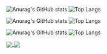 ![Anurag's GitHub stats](https://github-readme-stats.vercel.app/api?username=y-dada-dev\&rank_icon=github\&show=discussions_started,discussions_answered\&show_icons=true&include_all_commits=true\&hide=contribs&theme=gotham&bg_color=00000000&hide_border=true)
![Top Langs](https://github-readme-stats.vercel.app/api/top-langs/?username=y-dada-dev\&layout=compact&langs_count=14&hide=PLpgSQL,Tex,Hack,Shell,jupyter%20notebook&theme=gotham&bg_color=00000000&hide_border=true)

![Anurag's GitHub stats](https://github-readme-stats.vercel.app/api?username=y-dada-dev\&rank_icon=github\&show=discussions_started,discussions_answered\&show_icons=true&include_all_commits=true\&hide=contribs&theme=dark&bg_color=00000000&hide_border=true)
![Top Langs](https://github-readme-stats.vercel.app/api/top-langs/?username=y-dada-dev\&layout=compact&langs_count=14&hide=PLpgSQL,Tex,Hack,Shell,jupyter%20notebook&theme=dark&bg_color=00000000&hide_border=true)

![Anurag's GitHub stats](https://github-readme-stats.vercel.app/api?username=y-dada-dev\&rank_icon=github\&show=discussions_started,discussions_answered\&show_icons=true&include_all_commits=true\&hide=contribs&theme=github_dark&bg_color=00000000&hide_border=true)
![Top Langs](https://github-readme-stats.vercel.app/api/top-langs/?username=y-dada-dev\&layout=compact&langs_count=14&hide=PLpgSQL,Tex,Hack,Shell,jupyter%20notebook&theme=github_dark&bg_color=00000000&hide_border=true)












<a href="https://github.com/anuraghazra/github-readme-stats">
  <img align="center" src="https://github-readme-stats.vercel.app/api/pin/?username=anuraghazra&repo=github-readme-stats" />
</a>
<a href="https://github.com/anuraghazra/convoychat">
  <img align="center" src="https://github-readme-stats.vercel.app/api/pin/?username=anuraghazra&repo=convoychat" />
</a>
